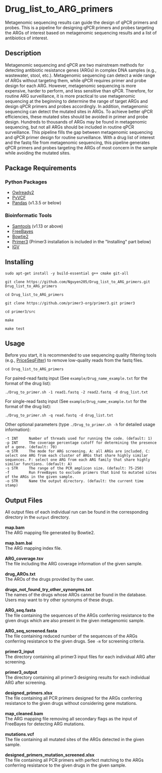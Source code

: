 # Drug_list_to_ARG_primers
Metagenomic sequencing results can guide the design of qPCR primers and probes. This is a pipeline for designing qPCR primers and probes targeting the ARGs of interest based on metagenomic sequencing results and a list of antibiotics of interest. 

## Description
Metagenomic sequencing and qPCR are two mainstream methods for detecting antibiotic resistance genes (ARGs) in complex DNA samples (e.g., wastewater, stool, etc.). Metagenomic sequencing can detect a wide range of ARGs without targeting them, while qPCR requires primer and probe design for each ARG. However, metagenomic sequencing is more expensive, harder to perform, and less sensitive than qPCR. Therefore, for routine ARG surveillance, it is more practical to use metagenomic sequencing at the beginning to determine the range of target ARGs and design qPCR primers and probes accordingly. In addition, metagenomic sequencing can detect the mutated sites in ARGs. To achieve better qPCR efficiencies, these mutated sites should be avoided in primer and probe design. Hundreds to thousands of ARGs may be found in metagenomic sequencing, but not all ARGs should be included in routine qPCR surveillance. This pipeline fills the gap between metagenomic sequencing and qPCR primer design for routine surveillance. With a drug list of interest and the fastq file from metagenomic sequencing, this pipeline generates qPCR primers and probes targeting the ARGs of most concern in the sample while avoiding the mutated sites.

## Package Requirements
### Python Packages  
* [Owlready2](https://github.com/pwin/owlready2)  
* [PyVCF](https://github.com/jamescasbon/PyVCF)
* [Pandas](https://anaconda.org/anaconda/pandas) (v1.3.5 or below)
### Bioinformatic Tools  
* [Samtools](https://www.htslib.org/) (v1.13 or above)  
* [FreeBayes](https://github.com/freebayes/freebayes)  
* [Bowtie2](https://github.com/BenLangmead/bowtie2)
* [Primer3](https://github.com/primer3-org/primer3) (Primer3 installation is included in the "Installing" part below)
* [IGV](https://igv.org/)

## Installing 
```
sudo apt-get install -y build-essential g++ cmake git-all
```
```
git clone https://github.com/Nguyen205/Drug_list_to_ARG_primers.git Drug_list_to_ARG_primers
```
```
cd Drug_list_to_ARG_primers
```
```
git clone https://github.com/primer3-org/primer3.git primer3
```
```
cd primer3/src
```
```
make
```
```
make test
```

## Usage 
Before you start, it is recommended to use sequencing quality filtering tools (e.g., [PriceSeqFilter](https://vcru.wisc.edu/simonlab/bioinformatics/programs/price/PriceDocumentation140408/independentQualityFilter.html)) to remove low-quality reads from the fastq files.
```
cd Drug_list_to_ARG_primers
```
For paired-read fastq input (See `example/Drug_name_example.txt` for the format of the drug list):
```
./Drug_to_primer.sh -1 read1.fastq -2 read2.fastq -d drug_list.txt
```
For single-read fastq input (See `example/Drug_name_example.txt` for the format of the drug list):
```
./Drug_to_primer.sh -q read.fastq -d drug_list.txt
```
Other optional parameters (type `./Drug_to_primer.sh -h` for detailed usage information):
```
-t INT     Number of threads used for running the code. (default: 1)
-p INT     The coverage percentage cutoff for determining the presence of a gene. (default: 70)
-m STR     The mode for ARG screening. A: all ARGs are included. C: select one ARG from each cluster of ARGs that share highly similar sequences. F: select one ARG from each ARG family that share highly similar functions. (default: A)
-s STR     The range of the PCR amplicon size. (default: 75-250)
-f         Run FreeBayes to exclude primers that bind to mutated sites of the ARGs in the given sample.
-o STR     Name the output directory. (default: the current time stamp)
```

## Output Files
All output files of each individual run can be found in the corresponding directory in the `output` directory.<br />
<br />
**map.bam**<br />
The ARG mapping file generated by Bowtie2.<br />
<br />
**map.bam.bai**<br />
The ARG mapping index file.<br />
<br />
**ARG_coverage.tsv**<br />
The file including the ARG coverage information of the given sample.<br />
<br />
**drug_AROs.txt**<br />
The AROs of the drugs provided by the user.<br />
<br />
**drugs_not_found_try_other_synonyms.txt**<br />
The names of the drugs whose AROs cannot be found in the database. Users may want to try other synonyms of these drugs.<br />
<br />
**ARG_seq.fasta**<br />
The file containing the sequences of the ARGs conferring resistance to the given drugs which are also present in the given metagenomic sample.<br />
<br />
**ARG_seq_screened.fasta**<br />
The file containing reduced number of the sequences of the ARGs conferring resistance to the given drugs. See `-m` for screening criteria.<br />
<br />
**primer3_input**<br />
The directory containing all primer3 input files for each individual ARG after screening.<br />
<br />
**primer3_output**<br />
The directory containing all primer3 designing results for each individual ARG after screening.<br />
<br />
**designed_primers.xlsx**<br />
The file containing all PCR primers designed for the ARGs conferring resistance to the given drugs without considering gene mutations.<br />
<br />
**map_cleaned.bam**<br />
The ARG mapping file removing all secondary flags as the input of FreeBayes for detecting ARG mutations.<br />
<br />
**mutations.vcf**<br />
The file containing all mutated sites of the ARGs detected in the given sample.<br />
<br />
**designed_primers_mutation_screened.xlsx**<br />
The file containing all PCR primers with perfect matching to the ARGs conferring resistance to the given drugs in the given sample.<br />
<br />
